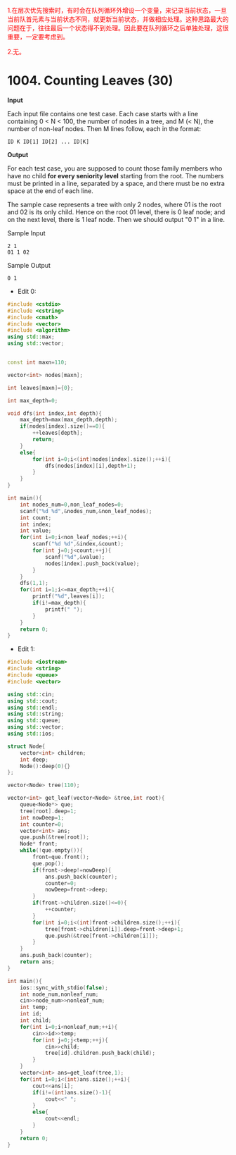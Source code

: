 <html>
	<head>
		<style type="text/css">
			p.intro {color:red;}
		</style>
	</head>
	<body>
		<p class="intro">
			1.在层次优先搜索时，有时会在队列循环外增设一个变量，来记录当前状态，一旦当前队首元素与当前状态不同，就更新当前状态，并做相应处理。这种思路最大的问题在于，往往最后一个状态得不到处理。因此要在队列循环之后单独处理，这很重要，一定要考虑到。
		</p>
		<p class="intro">
			2.无。
		</p>
	</body>
</html>

# 1004. Counting Leaves (30)

**Input**

Each input file contains one test case. Each case starts with a line containing 0 < N < 100, the number of nodes in a tree, and M (< N), the number of non-leaf nodes.  Then M lines follow, each in the format:

```
ID K ID[1] ID[2] ... ID[K]
```

**Output**

For each test case, you are supposed to count those family members who have no child **for every seniority level** starting from the root.  The numbers must be printed in a line, separated by a space, and there must be no extra space at the end of each line.

The sample case represents a tree with only 2 nodes, where 01 is the root and 02 is its only child.  Hence on the root 01 level, there is 0 leaf node; and on the next level, there is 1 leaf node.  Then we should output "0 1" in a line.

Sample Input

```
2 1
01 1 02
```

Sample Output

```
0 1
```



* Edit 0:

```C++
#include <cstdio>
#include <cstring>
#include <cmath>
#include <vector>
#include <algorithm>
using std::max;
using std::vector;


const int maxn=110;

vector<int> nodes[maxn];

int leaves[maxn]={0};

int max_depth=0;

void dfs(int index,int depth){
	max_depth=max(max_depth,depth);
	if(nodes[index].size()==0){
		++leaves[depth];
		return;
	}
	else{
		for(int i=0;i<(int)nodes[index].size();++i){
			dfs(nodes[index][i],depth+1);
		}
	}
}

int main(){
	int nodes_num=0,non_leaf_nodes=0;
	scanf("%d %d",&nodes_num,&non_leaf_nodes);
	int count;
	int index;
	int value;
	for(int i=0;i<non_leaf_nodes;++i){
		scanf("%d %d",&index,&count);
		for(int j=0;j<count;++j){
			scanf("%d",&value);
			nodes[index].push_back(value);
		}
	}
	dfs(1,1);
	for(int i=1;i<=max_depth;++i){
		printf("%d",leaves[i]);
		if(i!=max_depth){
			printf(" ");
		}
	}
	return 0;
}
```

* Edit 1:

```C++
#include <iostream>
#include <string>
#include <queue>
#include <vector>

using std::cin;
using std::cout;
using std::endl;
using std::string;
using std::queue;
using std::vector;
using std::ios;

struct Node{
	vector<int> children;
	int deep;
	Node():deep(0){}
};

vector<Node> tree(110);

vector<int> get_leaf(vector<Node> &tree,int root){
	queue<Node*> que;
	tree[root].deep=1;
	int nowDeep=1;
	int counter=0;
	vector<int> ans;
	que.push(&tree[root]);
	Node* front;
	while(!que.empty()){
		front=que.front();
		que.pop();
		if(front->deep!=nowDeep){
			ans.push_back(counter);
			counter=0;
			nowDeep=front->deep;
		}
		if(front->children.size()<=0){
			++counter;
		}
		for(int i=0;i<(int)front->children.size();++i){
			tree[front->children[i]].deep=front->deep+1;
			que.push(&tree[front->children[i]]);
		}
	}
	ans.push_back(counter);
	return ans;
}

int main(){
	ios::sync_with_stdio(false);
	int node_num,nonleaf_num;
	cin>>node_num>>nonleaf_num;
	int temp;
	int id;
	int child;
	for(int i=0;i<nonleaf_num;++i){
		cin>>id>>temp;
		for(int j=0;j<temp;++j){
			cin>>child;
			tree[id].children.push_back(child);
		}
	}
	vector<int> ans=get_leaf(tree,1);
	for(int i=0;i<(int)ans.size();++i){
		cout<<ans[i];
		if(i!=(int)ans.size()-1){
			cout<<" ";
		}
		else{
			cout<<endl;
		}
	}
	return 0;
}
```

